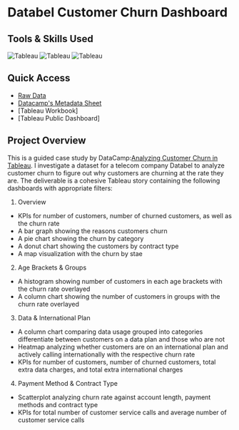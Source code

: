 # Databel Customer Churn Dashboard

## Tools & Skills Used

![Tableau](https://img.shields.io/badge/Tableau-Dashboard-%235778a4)
![Tableau](https://img.shields.io/badge/Tableau-Data%20Analysis-%235778a4)
![Tableau](https://img.shields.io/badge/Tableau-Interactive%20Filtering-%235778a4)  

## Quick Access

- [Raw Data](/databel-data.csv)
- [Datacamp's Metadata Sheet](/databel-datacamp-metadata.pdf)
- [Tableau Workbook]
- [Tableau Public Dashboard]

## Project Overview

This is a guided case study by DataCamp:[Analyzing Customer Churn in Tableau](https://app.datacamp.com/learn/courses/case-study-analyzing-customer-churn-in-tableau). I investigate a dataset for a telecom company Databel to analyze customer churn to figure out why customers are churning at the rate they are. The deliverable is a cohesive Tableau story containing the following dashboards with appropriate filters:

1. Overview
- KPIs for number of customers, number of churned customers, as well as the churn rate
- A bar graph showing the reasons customers churn
- A pie chart showing the churn by category
- A donut chart showing the customers by contract type
- A map visualization with the churn by stae
2. Age Brackets & Groups
- A histogram showing number of customers in each age brackets with the churn rate overlayed
- A column chart showing the number of customers in groups with the churn rate overlayed
3. Data & International Plan
- A column chart comparing data usage grouped into categories differentiate between customers on a data plan and those who are not
- Heatmap analyzing whether customers are on an international plan and actively calling internationally with the respective churn rate
- KPIs for number of customers, number of churned customers, total extra data charges, and total extra international charges
4. Payment Method & Contract Type
- Scatterplot analyzing churn rate against account length, payment methods and contract type
- KPIs for total number of customer service calls and average number of customer service calls

